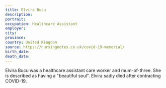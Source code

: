 ```yaml
---
title: Elvira Bucu
description: 
portrait: 
occupation: Healthcare Assistant
employer: 
city: 
province: 
country: United Kingdom
source: https://nursingnotes.co.uk/covid-19-memorial/
birth_date: 
death_date: 
---
```


Elvira Bucu was a healthcare assistant care worker and mum-of-three. She is described as having a "beautiful soul". Elvira sadly died after contracting COVID-19.